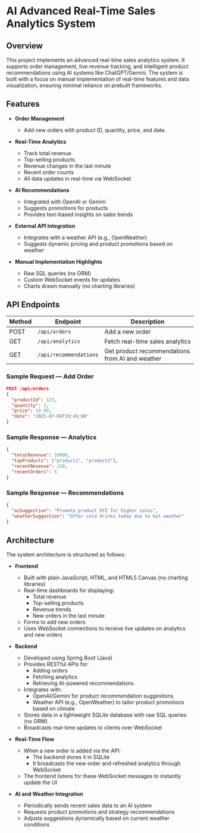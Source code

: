 # AI Advanced Real-Time Sales Analytics System

##  Overview

This project implements an advanced real-time sales analytics system. It supports order management, live revenue tracking, and intelligent product recommendations using AI systems like ChatGPT/Gemini. The system is built with a focus on manual implementation of real-time features and data visualization, ensuring minimal reliance on prebuilt frameworks.

##  Features

- **Order Management**
  - Add new orders with product ID, quantity, price, and date.
  
- **Real-Time Analytics**
  - Track total revenue
  - Top-selling products
  - Revenue changes in the last minute
  - Recent order counts
  - All data updates in real-time via WebSocket

- **AI Recommendations**
  - Integrated with OpenAI or Gemini
  - Suggests promotions for products
  - Provides text-based insights on sales trends

- **External API Integration**
  - Integrates with a weather API (e.g., OpenWeather)
  - Suggests dynamic pricing and product promotions based on weather

- **Manual Implementation Highlights**
  - Raw SQL queries (no ORM)
  - Custom WebSocket events for updates
  - Charts drawn manually (no charting libraries)

##  API Endpoints

| Method | Endpoint            | Description                                   |
|--------|---------------------|-----------------------------------------------|
| POST   | `/api/orders`       | Add a new order                               |
| GET    | `/api/analytics`    | Fetch real-time sales analytics               |
| GET    | `/api/recommendations` | Get product recommendations from AI and weather |

### Sample Request — Add Order

```json
POST /api/orders
{
  "productId": 123,
  "quantity": 2,
  "price": 19.99,
  "date": "2025-07-04T19:45:00"
}
```

### Sample Response — Analytics

```json
{
  "totalRevenue": 10000,
  "topProducts": ["product1", "product2"],
  "recentRevenue": 150,
  "recentOrders": 5
}
```

### Sample Response — Recommendations

```json
{
  "aiSuggestion": "Promote product XYZ for higher sales",
  "weatherSuggestion": "Offer cold drinks today due to hot weather"
}
```

##  Architecture

The system architecture is structured as follows:

- **Frontend**
  - Built with plain JavaScript, HTML, and HTML5 Canvas (no charting libraries)
  - Real-time dashboards for displaying:
    - Total revenue
    - Top-selling products
    - Revenue trends
    - New orders in the last minute
  - Forms to add new orders
  - Uses WebSocket connections to receive live updates on analytics and new orders

- **Backend**
  - Developed using Spring Boot (Java)
  - Provides RESTful APIs for:
    - Adding orders
    - Fetching analytics
    - Retrieving AI-powered recommendations
  - Integrates with:
    - OpenAI/Gemini for product recommendation suggestions
    - Weather API (e.g., OpenWeather) to tailor product promotions based on climate
  - Stores data in a lightweight SQLite database with raw SQL queries (no ORM)
  - Broadcasts real-time updates to clients over WebSocket

- **Real-Time Flow**
  - When a new order is added via the API:
    - The backend stores it in SQLite
    - It broadcasts the new order and refreshed analytics through WebSocket
  - The frontend listens for these WebSocket messages to instantly update the UI

- **AI and Weather Integration**
  - Periodically sends recent sales data to an AI system
  - Requests product promotions and strategy recommendations
  - Adjusts suggestions dynamically based on current weather conditions

